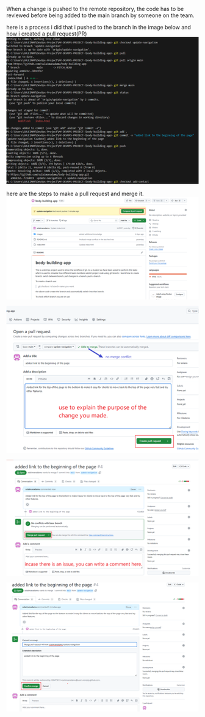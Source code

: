 When a change is pushed to the remote repository, the code has to be reviewed before being added to the main branch by someone on the team. 

here is a process i did that i pushed to the branch in the image below and how i created a pull request(PR)
![committed changes to a remote branch](../images/pr-update-navigation.png)

here are the steps to make a pull request and merge it.
![](../images/pr1.png)

![](../images/pr2.png)

![](../images/pr3.png)

![](../images/pr4.png)